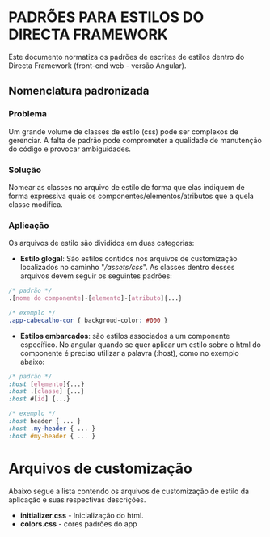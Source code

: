 # PADRÕES PARA ESTILOS DO DIRECTA FRAMEWORK
Este documento normatiza os padrões de escritas de estilos dentro do Directa Framework (front-end web - versão Angular).

## Nomenclatura padronizada

### **Problema** 
Um grande volume de classes de estilo (css) pode ser complexos de gerenciar. A falta de padrão pode comprometer a qualidade de manutenção do código e provocar ambiguidades.

### **Solução** 
Nomear as classes no arquivo de estilo de forma que elas indiquem de forma expressiva quais os componentes/elementos/atributos que a quela classe modifica.

### **Aplicação**
Os arquivos de estilo são divididos em duas categorias: 

* **Estilo glogal**:
São estilos contidos nos arquivos de customização localizados no caminho "*/assets/css*". As classes dentro desses arquivos devem seguir os seguintes padrões:

```css
/* padrão */
.[nome do componente]-[elemento]-[atributo]{...}

/* exemplo */
.app-cabecalho-cor { backgroud-color: #000 }
```

*  **Estilos embarcados**: são estilos associados a um componente específico. No angular quando se quer aplicar um estilo sobre o html do componente é preciso utilizar a palavra (:host), como no exemplo abaixo:

```css
/* padrão */
:host [elemento]{...}
:host .[classe] {...}
:host #[id] {...}

/* exemplo */
:host header { ... }
:host .my-header { ... }
:host #my-header { ... }
```


# Arquivos de customização
Abaixo segue a lista contendo os arquivos de customização de estilo da aplicação e suas respectivas descrições. 

* **initializer.css** - Inicialização do html.
* **colors.css** - cores padrões do app
